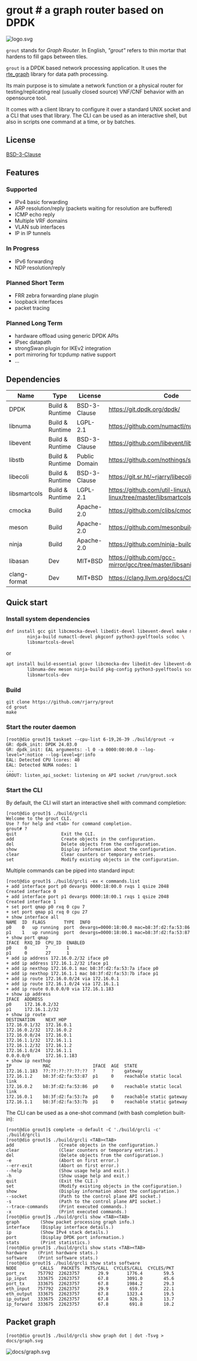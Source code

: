 # grout # a graph router based on DPDK

![logo.svg](https://raw.githubusercontent.com/rjarry/grout/main/docs/logo.svg)

`grout` stands for *Graph Router*. In English, *"grout"* refers to thin mortar
that hardens to fill gaps between tiles.

`grout` is a DPDK based network processing application. It uses the [rte_graph]
library for data path processing.

Its main purpose is to simulate a network function or a physical router for
testing/replicating real (usually closed source) VNF/CNF behavior with an
opensource tool.

It comes with a client library to configure it over a standard UNIX socket and
a CLI that uses that library. The CLI can be used as an interactive shell, but
also in scripts one command at a time, or by batches.

[rte_graph]: http://doc.dpdk.org/guides/prog_guide/graph_lib.html

## License

[BSD-3-Clause](https://spdx.org/licenses/BSD-3-Clause.html)

## Features

### Supported

* IPv4 basic forwarding
* ARP resolution/reply (packets waiting for resolution are buffered)
* ICMP echo reply
* Multiple VRF domains
* VLAN sub interfaces
* IP in IP tunnels

### In Progress

* IPv6 forwarding
* NDP resolution/reply

### Planned Short Term

* FRR zebra forwarding plane plugin
* loopback interfaces
* packet tracing

### Planned Long Term

* hardware offload using generic DPDK APIs
* IPsec datapath
* strongSwan plugin for IKEv2 integration
* port mirroring for tcpdump native support
* ...

## Dependencies

| Name | Type | License | Code |
|------|------|---------|------|
| DPDK | Build & Runtime | BSD-3-Clause | https://git.dpdk.org/dpdk/ |
| libnuma | Build & Runtime | LGPL-2.1 | https://github.com/numactl/numactl |
| libevent | Build & Runtime | BSD-3-Clause | https://github.com/libevent/libevent |
| libstb | Build & Runtime | Public Domain | https://github.com/nothings/stb |
| libecoli | Build & Runtime | BSD-3-Clause | https://git.sr.ht/~rjarry/libecoli |
| libsmartcols | Build & Runtime | LGPL-2.1 | https://github.com/util-linux/util-linux/tree/master/libsmartcols |
| cmocka | Build | Apache-2.0 | https://github.com/clibs/cmocka |
| meson | Build | Apache-2.0 | https://github.com/mesonbuild/meson |
| ninja | Build | Apache-2.0 | https://github.com/ninja-build/ninja |
| libasan | Dev | MIT+BSD | https://github.com/gcc-mirror/gcc/tree/master/libsanitizer |
| clang-format | Dev | MIT+BSD | https://clang.llvm.org/docs/ClangFormat.html |

## Quick start

### Install system dependencies

```sh
dnf install gcc git libcmocka-devel libedit-devel libevent-devel make meson \
        ninja-build numactl-devel pkgconf python3-pyelftools scdoc \
        libsmartcols-devel
```

or

```sh
apt install build-essential gcovr libcmocka-dev libedit-dev libevent-dev \
        libnuma-dev meson ninja-build pkg-config python3-pyelftools scdoc \
        libsmartcols-dev
```

### Build

```
git clone https://github.com/rjarry/grout
cd grout
make
```

### Start the router daemon

```console
[root@dio grout]$ taskset --cpu-list 6-19,26-39 ./build/grout -v
GR: dpdk_init: DPDK 24.03.0
GR: dpdk_init: EAL arguments: -l 0 -a 0000:00:00.0 --log-level=*:notice --log-level=gr:info
EAL: Detected CPU lcores: 40
EAL: Detected NUMA nodes: 1
...
GROUT: listen_api_socket: listening on API socket /run/grout.sock
```

### Start the CLI

By default, the CLI will start an interactive shell with command completion:

```console
[root@dio grout]$ ./build/grcli
Welcome to the grout CLI.
Use ? for help and <tab> for command completion.
grout# ?
quit                 Exit the CLI.
add                  Create objects in the configuration.
del                  Delete objects from the configuration.
show                 Display information about the configuration.
clear                Clear counters or temporary entries.
set                  Modify existing objects in the configuration.
```

Multiple commands can be piped into standard input:

```console
[root@dio grout]$ ./build/grcli -ex < commands.list
+ add interface port p0 devargs 0000:18:00.0 rxqs 1 qsize 2048
Created interface 0
+ add interface port p1 devargs 0000:18:00.1 rxqs 1 qsize 2048
Created interface 1
+ set port qmap p0 rxq 0 cpu 7
+ set port qmap p1 rxq 0 cpu 27
+ show interface all
NAME  ID  FLAGS       TYPE  INFO
p0    0   up running  port  devargs=0000:18:00.0 mac=b8:3f:d2:fa:53:86
p1    1   up running  port  devargs=0000:18:00.1 mac=b8:3f:d2:fa:53:87
+ show port qmap
IFACE  RXQ_ID  CPU_ID  ENABLED
p0     0       7       1
p1     0       27      1
+ add ip address 172.16.0.2/32 iface p0
+ add ip address 172.16.1.2/32 iface p1
+ add ip nexthop 172.16.0.1 mac b8:3f:d2:fa:53:7a iface p0
+ add ip nexthop 172.16.1.1 mac b8:3f:d2:fa:53:7b iface p1
+ add ip route 172.16.0.0/24 via 172.16.0.1
+ add ip route 172.16.1.0/24 via 172.16.1.1
+ add ip route 0.0.0.0/0 via 172.16.1.183
+ show ip address
IFACE  ADDRESS
p0     172.16.0.2/32
p1     172.16.1.2/32
+ show ip route
DESTINATION    NEXT_HOP
172.16.0.1/32  172.16.0.1
172.16.0.2/32  172.16.0.2
172.16.0.0/24  172.16.0.1
172.16.1.1/32  172.16.1.1
172.16.1.2/32  172.16.1.2
172.16.1.0/24  172.16.1.1
0.0.0.0/0      172.16.1.183
+ show ip nexthop
IP            MAC                IFACE  AGE  STATE
172.16.1.183  ??:??:??:??:??:??  ?      ?    gateway
172.16.1.2    b8:3f:d2:fa:53:87  p1     0    reachable static local link
172.16.0.2    b8:3f:d2:fa:53:86  p0     0    reachable static local link
172.16.0.1    b8:3f:d2:fa:53:7a  p0     0    reachable static gateway
172.16.1.1    b8:3f:d2:fa:53:7b  p1     0    reachable static gateway
```

The CLI can be used as a one-shot command (with bash completion built-in):

```console
[root@dio grout]$ complete -o default -C './build/grcli -c' ./build/grcli
[root@dio grout]$ ./build/grcli <TAB><TAB>
add                 (Create objects in the configuration.)
clear               (Clear counters or temporary entries.)
del                 (Delete objects from the configuration.)
-e                  (Abort on first error.)
--err-exit          (Abort on first error.)
--help              (Show usage help and exit.)
-h                  (Show usage help and exit.)
quit                (Exit the CLI.)
set                 (Modify existing objects in the configuration.)
show                (Display information about the configuration.)
--socket            (Path to the control plane API socket.)
-s                  (Path to the control plane API socket.)
--trace-commands    (Print executed commands.)
-x                  (Print executed commands.)
[root@dio grout]$ ./build/grcli show <TAB><TAB>
graph        (Show packet processing graph info.)
interface    (Display interface details.)
ip           (Show IPv4 stack details.)
port         (Display DPDK port information.)
stats        (Print statistics.)
[root@dio grout]$ ./build/grcli show stats <TAB><TAB>
hardware    (Print hardware stats.)
software    (Print software stats.)
[root@dio grout]$ ./build/grcli show stats software
NODE         CALLS   PACKETS  PKTS/CALL  CYCLES/CALL  CYCLES/PKT
port_rx     757792  22623757       29.9       1776.4        59.5
ip_input    333675  22623757       67.8       3091.0        45.6
port_tx     333675  22623757       67.8       1984.2        29.3
eth_input   757792  22623757       29.9        659.7        22.1
eth_output  333675  22623757       67.8       1323.4        19.5
ip_output   333675  22623757       67.8        926.3        13.7
ip_forward  333675  22623757       67.8        691.8        10.2
```

## Packet graph

```console
[root@dio grout]$ ./build/grcli show graph dot | dot -Tsvg > docs/graph.svg
```

![docs/graph.svg](https://raw.githubusercontent.com/rjarry/grout/main/docs/graph.svg)
